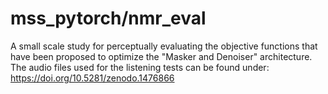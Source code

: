 # mss_pytorch/nmr_eval
A small scale study for perceptually evaluating the objective functions that have been proposed
to optimize the "Masker and Denoiser" architecture.
The audio files used for the listening tests can be found under:
https://doi.org/10.5281/zenodo.1476866

